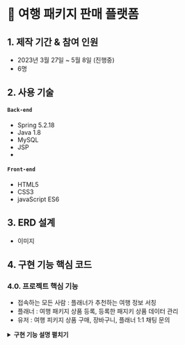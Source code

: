 # :pushpin: 여행 패키지 판매 플랫폼


## 1. 제작 기간 & 참여 인원
- 2023년 3월 27일 ~ 5월 8일 (진행중)
- 6명


## 2. 사용 기술
#### `Back-end`
  - Spring 5.2.18
  - Java 1.8
  - MySQL 
  - JSP
  - 
#### `Front-end`
  - HTML5
  - CSS3
  - javaScript ES6


## 3. ERD 설계 
- 이미지 

## 4. 구현 기능 핵심 코드 

### 4.0. 프로젝트 핵심 기능
- 접속하는 모든 사람 : 플래너가 추천하는 여행 정보 서칭 
- 플래너 : 여행 패키지 상품 등록, 등록한 패지키 상품 데이터 관리
- 유저 : 여행 피키지 상품 구매, 장바구니, 플래너 1:1 채팅 문의

<details>
<summary><b>구현 기능 설명 펼치기</b></summary>
<div markdown="1">

### 4.1. 전체 흐름
/ MVC 모델2 이미지 올리기 

### 4.2. 비디오 스트리밍 기능(미완성)

<details>
<summary> <b>Router</b> </summary>

```javascript
//get
browseRouter.get("/video", videos);
```

</details>

<details>
<summary> <b>Controller&Model</b> </summary>

```javascript
// 동영상 파일 경로 생성 함수
const getVideoPath = (id) => {
    return `videos/${id}.mp4`;
  };
  
  // 동영상 스트리밍을 처리하는 핸들러 함수
  const videos = async function (req, res) {
    try {
      const id = parseInt(req.params.id);
      const { range } = req.headers;
  
      // id가 숫자가 아닐 경우 400 오류 반환
      if (isNaN(id)) {
        return res.status(400).send("Invalid ID");
      }
  
      // 동영상 파일 경로 생성
      const videoPath = getVideoPath(id);
      const stat = fs.statSync(videoPath);
      const fileSize = stat.size;
      const CHUNK_SIZE = 10 ** 6; // 1MB
  
      // range 헤더에서 시작 지점(start) 추출
      const start = Number(range.replace(/\D/g, ""));
  
      // range 헤더에서 끝 지점(end) 추출하거나 파일 크기 - 1 지점으로 설정
      const end = Math.min(start + CHUNK_SIZE, fileSize - 1);
  
      // 요청한 범위가 파일 크기를 넘어설 경우 416 오류 반환
      if (start >= fileSize || end >= fileSize) { 
        return res.status(416).send("Requested Range Not Satisfiable");
      }
  
      // 응답 헤더 설정
      const contentLength = end - start + 1;
      const headers = {
        "Content-Range": `bytes ${start}-${end}/${fileSize}`,
        "Accept-Ranges": "bytes",
        "Content-Length": contentLength,
        "Content-Type": "video/mp4",
      };
      res.writeHead(206, headers);
  
      // 동영상 파일 읽기 스트림 생성
      const videoStream = fs.createReadStream(videoPath, { start, end });
  
      // 파일 읽기 스트림에서 에러 발생 시 500 오류 반환
      videoStream.on("error", (err) => {
        console.error(err);
        res.status(500).send("Internal Server Error");
      });
  
      // 파일 읽기 스트림과 응답 스트림을 연결하여 동영상 스트리밍 반환
      videoStream.pipe(res);
    } catch (err) {
      // 예기치 않은 에러 발생 시 500 오류 반환
      console.error(err);
      res.status(500).send("Internal Server Error");
    }
  };
```
</details>

</br>

## 5. 프로젝트 진행하며 어려웠던 점과 좋았던 점

### 5.1. **비디오 스트리밍 방법에 대한 문제**

#### 5.1.1. 해결방법

#### 5.1.2. 결과 

#### 5.1.3. 원인 

#### 5.1.4. 결론

### 5.2. 좋았던 점

</div>
</details>

</br>


